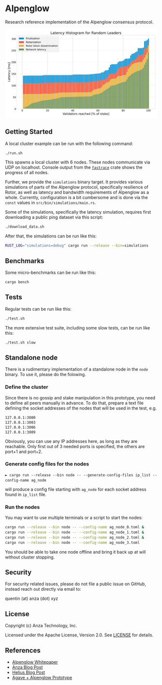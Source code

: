 # Alpenglow

Research reference implementation of the Alpenglow consensus protocol.

![Latency Histogram for Random Leaders](./latency_histogram.png)

## Getting Started

A local cluster example can be run with the following command:

```bash
./run.sh
```

This spawns a local cluster with 6 nodes.
These nodes communicate via UDP on localhost.
Console output from the [`fastrace`](https://docs.rs/fastrace) crate shows the progress of all nodes.

Further, we provide the `simulations` binary target.
It provides various simulations of parts of the Alpenglow protocol,
specifically resilience of Rotor, as well as latency and bandwidth requirements of Alpenglow as a whole.
Currently, configuration is a bit cumbersome and is done via the `const` values in `src/bin/simulations/main.rs`.

Some of the simulations, specifically the latency simulation, requires first downloading a public ping dataset via this script:

```bash
./download_data.sh
```

After that, the simulations can be run like this:

```bash
RUST_LOG="simulations=debug" cargo run --release --bin=simulations
```

## Benchmarks

Some micro-benchmarks can be run like this:

```bash
cargo bench
```

## Tests

Regular tests can be run like this:

```bash
./test.sh
```

The more extensive test suite, including some slow tests, can be run like this:

```bash
./test.sh slow
```

## Standalone node

There is a rudimentary implementation of a standalone node in the `node` binary. To use it, please do the folowing.

### Define the cluster
Since there is no gossip and stake manipulation in this prototype, you need to define all peers manually in advance. To do that, prepare a text file defining the socket addresses of the nodes that will be used in the test, e.g.
```csv
127.0.0.1:3000
127.0.0.1:3003
127.0.0.1:3006
127.0.0.1:3009
```
Obviously, you can use any IP addresses here, as long as they are reachable. Only first out of 3 needed ports is specified, the others are port+1 and port+2.

### Generate config files for the nodes

```► cargo run --release --bin node -- --generate-config-files ip_list --config-name ag_node```

will produce a config file starting with ```ag_node``` for each socket address found in ```ip_list``` file.

### Run the nodes
You may want to use multiple terminals or a script to start the nodes:
``` bash
cargo run --release --bin node -- --config-name ag_node_0.toml &
cargo run --release --bin node -- --config-name ag_node_1.toml &
cargo run --release --bin node -- --config-name ag_node_2.toml &
cargo run --release --bin node -- --config-name ag_node_3.toml
```

You should be able to take one node offline and bring it back up at will without cluster stopping.

## Security

For security related issues, please do not file a public issue on GitHub,
instead reach out directly via email to:

quentin (at) anza (dot) xyz

## License

Copyright (c) Anza Technology, Inc.

Licensed under the Apache License, Version 2.0. See [LICENSE](LICENSE) for details.

## References

- [Alpenglow Whitepaper](https://drive.google.com/file/d/1y_7ddr8oNOknTQYHzXeeMD2ProQ0WjMs/view?usp=sharing)
- [Anza Blog Post](https://www.anza.xyz/blog/alpenglow-a-new-consensus-for-solana)
- [Helius Blog Post](https://www.helius.dev/blog/alpenglow)
- [Agave + Alpenglow Prototype](https://github.com/anza-xyz/alpenglow)
